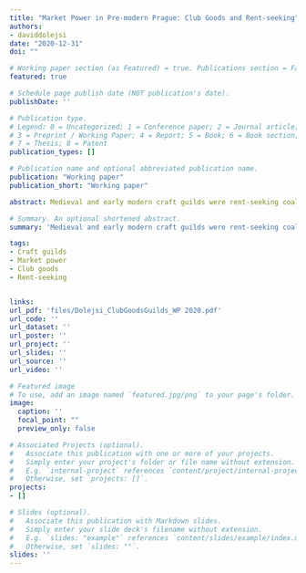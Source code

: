 ```yaml
---
title: "Market Power in Pre-modern Prague: Club Goods and Rent-seeking"
authors:
- daviddolejsi
date: "2020-12-31"
doi: ""

# Working paper section (as Featured) = true. Publications section = False 
featured: true

# Schedule page publish date (NOT publication's date).
publishDate: ''

# Publication type.
# Legend: 0 = Uncategorized; 1 = Conference paper; 2 = Journal article;
# 3 = Preprint / Working Paper; 4 = Report; 5 = Book; 6 = Book section;
# 7 = Thesis; 8 = Patent
publication_types: []

# Publication name and optional abbreviated publication name.
publication: "Working paper"
publication_short: "Working paper"

abstract: Medieval and early modern craft guilds were rent-seeking coalitions of local producers that controlled markets at the expense of society as well as market-enhancing organizations that reduced the high transaction costs associated with pre-modern industries. This article presents an economic analysis of this seemingly contradicting behavior. The proposed argument is simple. Obtaining a market privilege guaranteed guild members extra rents while increasing the cost of losing membership, which motivated greater collective action within the organization. The ability to punish free-riders and enforced cooperation was used to overcome the problems brought by the transition from kin to market economy.

# Summary. An optional shortened abstract.
summary: 'Medieval and early modern craft guilds were rent-seeking coalitions of local producers that controlled markets at the expense of society as well as market-enhancing organizations that reduced the high transaction costs associated with pre-modern industries. This article presents an economic analysis of this seemingly contradicting behavior. The proposed argument is simple. Obtaining a market privilege guaranteed guild members extra rents while increasing the cost of losing membership, which motivated greater collective action within the organization. The ability to punish free-riders and enforced cooperation was used to overcome the problems brought by the transition from kin to market economy.'

tags:
- Craft guilds
- Market power
- Club goods
- Rent-seeking


links:
url_pdf: 'files/Dolejsi_ClubGoodsGuilds_WP 2020.pdf'
url_code: ''
url_dataset: ''
url_poster: ''
url_project: ''
url_slides: ''
url_source: ''
url_video: ''

# Featured image
# To use, add an image named `featured.jpg/png` to your page's folder. 
image:
  caption: ''
  focal_point: ""
  preview_only: false

# Associated Projects (optional).
#   Associate this publication with one or more of your projects.
#   Simply enter your project's folder or file name without extension.
#   E.g. `internal-project` references `content/project/internal-project/index.md`.
#   Otherwise, set `projects: []`.
projects:
- []

# Slides (optional).
#   Associate this publication with Markdown slides.
#   Simply enter your slide deck's filename without extension.
#   E.g. `slides: "example"` references `content/slides/example/index.md`.
#   Otherwise, set `slides: ""`.
slides: ''
---
```

